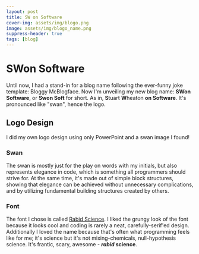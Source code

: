 ```yaml
---
layout: post
title: SW on Software
cover-img: assets/img/blogo.png
image: assets/img/blogo_name.png
suppress-header: true
tags: [blog]
---
```


# SWon Software
Until now, I had a stand-in for a blog name following the ever-funny joke template: Bloggy McBlogface.
Now I'm unveiling my new blog name: **SWon Software**, or **Swon Soft** for short.
As in, **S**tuart **W**heaton **on Software**.  It's pronounced like "swan", hence the logo.


## Logo Design
I did my own logo design using only PowerPoint and a swan image I found!

### Swan
The swan is mostly just for the play on words with my initials, but also represents
elegance in code, which is something all programmers should strive for.  At the same
time, it's made out of simple block structures, showing that elegance can be
achieved without unnecessary complications, and by utilizing fundamental building
structures created by others.

### Font
The font I chose is called [Rabid Science](https://www.1001fonts.com/rabid-science-font.html).
I liked the grungy look of the font because it looks cool and coding is rarely
a neat, carefully-serif'ed design.  Additionally I loved the name because that's
often what programming feels like for me; it's science but it's not mixing-chemicals,
null-hypothesis science.  It's frantic, scary, awesome - **_rabid_ science**.
